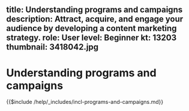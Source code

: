 title: Understanding programs and campaigns
description: Attract, acquire, and engage your audience by developing a content marketing strategy.
role: User
level: Beginner
kt: 13203
thumbnail: 3418042.jpg
---

# Understanding programs and campaigns

{{$include /help/_includes/incl-programs-and-campaigns.md}}